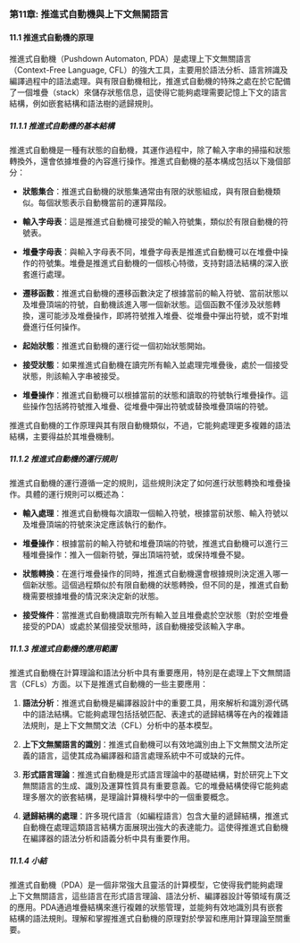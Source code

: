 ### **第11章: 推進式自動機與上下文無關語言**

#### **11.1 推進式自動機的原理**

推進式自動機（Pushdown Automaton, PDA）是處理上下文無關語言（Context-Free Language, CFL）的強大工具，主要用於語法分析、語言辨識及編譯過程中的語法處理。與有限自動機相比，推進式自動機的特殊之處在於它配備了一個堆疊（stack）來儲存狀態信息，這使得它能夠處理需要記憶上下文的語言結構，例如嵌套結構和語法樹的遞歸規則。

##### **11.1.1 推進式自動機的基本結構**

推進式自動機是一種有狀態的自動機，其運作過程中，除了輸入字串的掃描和狀態轉換外，還會依據堆疊的內容進行操作。推進式自動機的基本構成包括以下幾個部分：

- **狀態集合**：推進式自動機的狀態集通常由有限的狀態組成，與有限自動機類似。每個狀態表示自動機當前的運算階段。
  
- **輸入字母表**：這是推進式自動機可接受的輸入符號集，類似於有限自動機的符號表。

- **堆疊字母表**：與輸入字母表不同，堆疊字母表是推進式自動機可以在堆疊中操作的符號集。堆疊是推進式自動機的一個核心特徵，支持對語法結構的深入嵌套進行處理。

- **遷移函數**：推進式自動機的遷移函數決定了根據當前的輸入符號、當前狀態以及堆疊頂端的符號，自動機該進入哪一個新狀態。這個函數不僅涉及狀態轉換，還可能涉及堆疊操作，即將符號推入堆疊、從堆疊中彈出符號，或不對堆疊進行任何操作。

- **起始狀態**：推進式自動機的運行從一個初始狀態開始。

- **接受狀態**：如果推進式自動機在讀完所有輸入並處理完堆疊後，處於一個接受狀態，則該輸入字串被接受。

- **堆疊操作**：推進式自動機可以根據當前的狀態和讀取的符號執行堆疊操作。這些操作包括將符號推入堆疊、從堆疊中彈出符號或替換堆疊頂端的符號。

推進式自動機的工作原理與其有限自動機類似，不過，它能夠處理更多複雜的語法結構，主要得益於其堆疊機制。

##### **11.1.2 推進式自動機的運行規則**

推進式自動機的運行遵循一定的規則，這些規則決定了如何進行狀態轉換和堆疊操作。具體的運行規則可以概述為：

- **輸入處理**：推進式自動機每次讀取一個輸入符號，根據當前狀態、輸入符號以及堆疊頂端的符號來決定應該執行的動作。

- **堆疊操作**：根據當前的輸入符號和堆疊頂端的符號，推進式自動機可以進行三種堆疊操作：推入一個新符號，彈出頂端符號，或保持堆疊不變。

- **狀態轉換**：在進行堆疊操作的同時，推進式自動機還會根據規則決定進入哪一個新狀態。這個過程類似於有限自動機的狀態轉換，但不同的是，推進式自動機需要根據堆疊的情況來決定新的狀態。

- **接受條件**：當推進式自動機讀取完所有輸入並且堆疊處於空狀態（對於空堆疊接受的PDA）或處於某個接受狀態時，該自動機接受該輸入字串。

##### **11.1.3 推進式自動機的應用範圍**

推進式自動機在計算理論和語法分析中具有重要應用，特別是在處理上下文無關語言（CFLs）方面。以下是推進式自動機的一些主要應用：

1. **語法分析**：推進式自動機是編譯器設計中的重要工具，用來解析和識別源代碼中的語法結構。它能夠處理包括括號匹配、表達式的遞歸結構等在內的複雜語法規則，是上下文無關文法（CFL）分析中的基本模型。

2. **上下文無關語言的識別**：推進式自動機可以有效地識別由上下文無關文法所定義的語言，這使其成為編譯器和語言處理系統中不可或缺的元件。

3. **形式語言理論**：推進式自動機是形式語言理論中的基礎結構，對於研究上下文無關語言的生成、識別及運算性質具有重要意義。它的堆疊結構使得它能夠處理多層次的嵌套結構，是理論計算機科學中的一個重要概念。

4. **遞歸結構的處理**：許多現代語言（如編程語言）包含大量的遞歸結構，推進式自動機在處理這類語言結構方面展現出強大的表達能力。這使得推進式自動機在編譯器的語法分析和語義分析中具有重要作用。

##### **11.1.4 小結**

推進式自動機（PDA）是一個非常強大且靈活的計算模型，它使得我們能夠處理上下文無關語言，這些語言在形式語言理論、語法分析、編譯器設計等領域有廣泛的應用。PDA通過堆疊結構來進行複雜的狀態管理，並能夠有效地識別具有嵌套結構的語法規則。理解和掌握推進式自動機的原理對於學習和應用計算理論至關重要。